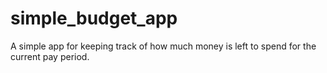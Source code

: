 # simple_budget_app
A simple app for keeping track of how much money is left to spend for the current pay period.
